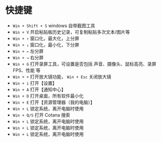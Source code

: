 # 快捷键

- `Win + Shift + S` windows 自带截图工具
- `Win + V` 开启粘贴板历史记录，可复制粘贴多次文本/图片等
- `Win + ↑` 窗口化，最大化，上分屏
- `Win + ↓` 窗口化，最小化，下分屏
- `Win + ←` 左分屏
- `Win + →` 右分屏
- `Win + G` 打开录屏工具，可设置是否包括 声音、摄像头、鼠标高亮、录屏FPS、性能 等
- `Win + +` 打开放大镜功能， `Win + Esc` 关闭放大镜
- `Win + i` 打开【设置】
- `Win + A` 打开【通知中心】
- `Win + D` 打开桌面，所有软件最小化
- `Win + E` 打开【资源管理器（我的电脑）】
- `Win + L` 锁定系统，离开电脑时使用
- `Win + Q/S` 打开 Cotana 搜索
- `Win + L` 锁定系统，离开电脑时使用
- `Win + L` 锁定系统，离开电脑时使用
- `Win + L` 锁定系统，离开电脑时使用
